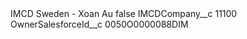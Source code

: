 <?xml version="1.0" encoding="UTF-8"?>
<CustomMetadata xmlns="http://soap.sforce.com/2006/04/metadata" xmlns:xsi="http://www.w3.org/2001/XMLSchema-instance" xmlns:xsd="http://www.w3.org/2001/XMLSchema">
    <label>IMCD Sweden - Xoan Au</label>
    <protected>false</protected>
    <values>
        <field>IMCDCompany__c</field>
        <value xsi:type="xsd:string">11100</value>
    </values>
    <values>
        <field>OwnerSalesforceId__c</field>
        <value xsi:type="xsd:string">0050O0000088DIM</value>
    </values>
</CustomMetadata>
